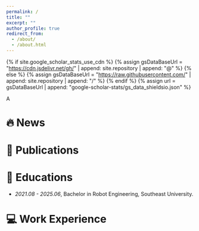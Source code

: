 ```yaml
---
permalink: /
title: ""
excerpt: ""
author_profile: true
redirect_from: 
  - /about/
  - /about.html
---
```


{% if site.google_scholar_stats_use_cdn %}
{% assign gsDataBaseUrl = "https://cdn.jsdelivr.net/gh/" | append: site.repository | append: "@" %}
{% else %}
{% assign gsDataBaseUrl = "https://raw.githubusercontent.com/" | append: site.repository | append: "/" %}
{% endif %}
{% assign url = gsDataBaseUrl | append: "google-scholar-stats/gs_data_shieldsio.json" %}

<span class='anchor' id='about-me'></span>


A

<span class='anchor' id='-news'></span>
# 🔥 News

<span class='anchor' id='-publications'></span>
# 📝 Publications 


<span class='anchor' id='-educations'></span>
# 📖 Educations
- *2021.08 - 2025.06*, Bachelor in Robot Engineering, Southeast University.

<span class='anchor' id='-work-experience'></span>
# 💻 Work Experience

